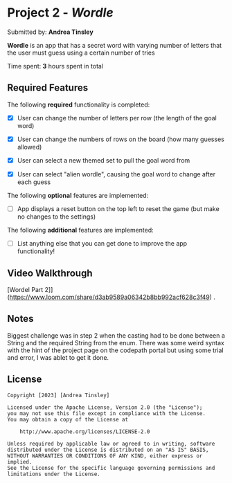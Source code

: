 # Project 2 - *Wordle*

Submitted by: **Andrea Tinsley**

**Wordle** is an app that has a secret word with varying number of letters that the user must guess using a certain number of tries 

Time spent: **3** hours spent in total

## Required Features

The following **required** functionality is completed:

- [x] User can change the number of letters per row (the length of the goal word)
- [x] User can change the numbers of rows on the board (how many guesses allowed)
- [x] User can select a new themed set to pull the goal word from
- [x] User can select "alien wordle", causing the goal word to change after each guess


The following **optional** features are implemented:

- [ ] App displays a reset button on the top left to reset the game (but make no changes to the settings)

The following **additional** features are implemented:

- [ ] List anything else that you can get done to improve the app functionality!

## Video Walkthrough

[Wordel Part 2]](https://www.loom.com/share/d3ab9589a06342b8bb992acf628c3f49) .

## Notes

Biggest challenge was in step 2 when the casting had to be done between a String and the required String from the enum. There was some weird syntax with the hint of the project page on the codepath portal but using some trial and error, I was ablet to get it done. 

## License

    Copyright [2023] [Andrea Tinsley]

    Licensed under the Apache License, Version 2.0 (the "License");
    you may not use this file except in compliance with the License.
    You may obtain a copy of the License at

        http://www.apache.org/licenses/LICENSE-2.0

    Unless required by applicable law or agreed to in writing, software
    distributed under the License is distributed on an "AS IS" BASIS,
    WITHOUT WARRANTIES OR CONDITIONS OF ANY KIND, either express or implied.
    See the License for the specific language governing permissions and
    limitations under the License.
